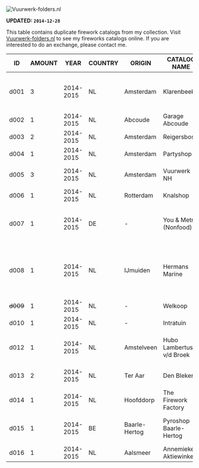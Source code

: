 ![Vuurwerk-folders.nl](http://pmklaassen.com/vuurwerk-folders.nl_logo500.png "Vuurwerk-folders.nl")

**UPDATED: `2014-12-28`**

This table contains duplicate firework catalogs from my collection. Visit [Vuurwerk-folders.nl](http://vuurwerk-folders.nl) to see my fireworks catalogs online.
If you are interested to do an exchange, please contact me.

| ID   | AMOUNT | YEAR      | COUNTRY | ORIGIN        | CATALOG NAME                | WEBSITE                           | IMPORTERS                                          | <abbr title="Custom created catalog instead the importer's standard catalog" style="border-bottom:1px dotted">EF</abbr> | NOTE
| ---- | ------ | --------- | ------- | ------------- | --------------------------- | --------------------------------- | -------------------------------------------------- | ----- | -----
| d001 | 3      | 2014-2015 | NL      | Amsterdam     | Klarenbeek                  | http://vuurwerkkopen.nl           | Broekhoff, Vulcan Europe (previously Schuurmans)   | TRUE  |
| d002 | 1      | 2014-2015 | NL      | Abcoude       | Garage Abcoude              | http://vuurwerkwinkelabcoude.nl   | GBV-WECO (WECO NL)                                 | FALSE | Flyer (leaflet)
| d003 | 2      | 2014-2015 | NL      | Amsterdam     | Reigersbos                  | http://vuurwerkreigersbos.nl      | Wolff                                              | FALSE |
| d004 | 1      | 2014-2015 | NL      | Amsterdam     | Partyshop                   | -                                 | Zena (NL)                                          | FALSE |
| d005 | 3      | 2014-2015 | NL      | Amsterdam     | Vuurwerk NH                 | http://vuurwerk-nh.nl             | Katan, Rubro, Zena (NL)                            | TRUE  |
| d006 | 1      | 2014-2015 | NL      | Rotterdam     | Knalshop                    | http://knalshop.nl                | Cafferata                                          | ?     |
| d007 | 1      | 2014-2015 | DE      | -             | You & Metro (Nonfood)       | http://metro.de                   | Comet                                              | TRUE  | Contains also non-firework products
| d008 | 1      | 2014-2015 | NL      | IJmuiden      | Hermans Marine              | http://hermansmarine.nl           | Broekhoff                                          | FALSE | 25% damaged because of the weird paper size
| ~~d009~~ | 1      | 2014-2015 | NL      | -             | Welkoop                     | http://welkoop.nl                 | Lesli                                              | TRUE  |
| d010 | 1      | 2014-2015 | NL      | -             | Intratuin                   | http://intratuinvuurwerk.nl       | Broekhoff, Lesl                                    | TRUE  |
| d012 | 1      | 2014-2015 | NL      | Amstelveen    | Hubo Lambertus v/d Broek    | http://huboamstelveen.nl          | Breeschoten (De Kruiterij), Hardix, Mercurius      | FALSE |
| d013 | 2      | 2014-2015 | NL      | Ter Aar       | Den Bleker                  | http://dbvuurwerk.nl              | Broekhoff, China Red, Wolff                        | FALSE |
| d014 | 1      | 2014-2015 | NL      | Hoofddorp     | The Firework Factory        | http://fireworkfactory.nl         | Hardix, Mercurius                                  | TRUE  |
| d015 | 1      | 2014-2015 | BE      | Baarle-Hertog | Pyroshop Baarle-Hertog      | http://pyroshop.be                | Pyroshop OWN IMPORT, Pyrostar                      | TRUE  |
| d016 | 1      | 2014-2015 | NL      | Aalsmeer      | Annemieke's Aktiewinkel     | http://annemiekes-kramerie.nl     | Vulcan Europe                                      | TRUE  |
